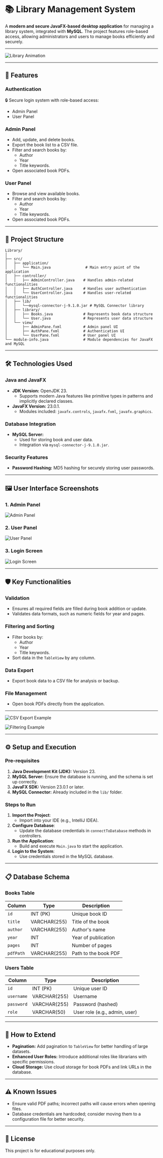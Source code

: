 # 📚 Library Management System

A **modern and secure JavaFX-based desktop application** for managing a library system, integrated with **MySQL**. The project features role-based access, allowing administrators and users to manage books efficiently and securely.

---

![Library Animation](https://media.giphy.com/media/3o7abldj0b3rxrZUxW/giphy.gif)

---

## 🚀 Features

### **Authentication**
🔒 Secure login system with role-based access:
- Admin Panel
- User Panel

### **Admin Panel**
- Add, update, and delete books.
- Export the book list to a CSV file.
- Filter and search books by:
  - Author
  - Year
  - Title keywords.
- Open associated book PDFs.

### **User Panel**
- Browse and view available books.
- Filter and search books by:
  - Author
  - Year
  - Title keywords.
- Open associated book PDFs.

---

## 🎨 Project Structure

```
Library/
│
├── src/
│   ├── application/
│   │   └── Main.java                # Main entry point of the application
│   ├── controller/
│   │   ├── AdminController.java    # Handles admin-related functionalities
│   │   ├── AuthController.java     # Handles user authentication
│   │   └── UserController.java     # Handles user-related functionalities
│   ├── lib/
│   │   └──mysql-connector-j-9.1.0.jar # MySQL Connector library
│   ├── library/
│   │   ├── Books.java              # Represents book data structure
│   │   └── User.java               # Represents user data structure
│   └── view/
│       ├── AdminPane.fxml          # Admin panel UI
│       ├── AuthPane.fxml           # Authentication UI
│       └── UserPane.fxml           # User panel UI
└── module-info.java                # Module dependencies for JavaFX and MySQL
```

---

## 🛠 Technologies Used

### **Java and JavaFX**
- **JDK Version:** OpenJDK 23.
  - Supports modern Java features like primitive types in patterns and implicitly declared classes.
- **JavaFX Version:** 23.0.1.
  - Modules included: `javafx.controls`, `javafx.fxml`, `javafx.graphics`.

### **Database Integration**
- **MySQL Server:**
  - Used for storing book and user data.
  - Integration via `mysql-connector-j-9.1.0.jar`.

### **Security Features**
- **Password Hashing:** MD5 hashing for securely storing user passwords.

---

## 🖼️ User Interface Screenshots

### 1. Admin Panel
![Admin Panel](https://github.com/Yeldos-IT/Library-Management-System/blob/main/Resources/AdminPanel.png)

### 2. User Panel
![User Panel](https://github.com/Yeldos-IT/Library-Management-System/blob/main/Resources/UserPanel.png)

### 3. Login Screen
![Login Screen](https://github.com/Yeldos-IT/Library-Management-System/blob/main/Resources/Authentication.png)

---

## 🛡️ Key Functionalities

### **Validation**
- Ensures all required fields are filled during book addition or update.
- Validates data formats, such as numeric fields for year and pages.

### **Filtering and Sorting**
- Filter books by:
  - Author
  - Year
  - Title keywords.
- Sort data in the `TableView` by any column.

### **Data Export**
- Export book data to a CSV file for analysis or backup.

### **File Management**
- Open book PDFs directly from the application.

---

![CSV Export Example](https://github.com/Yeldos-IT/Library-Management-System/blob/main/Resources/CSVExport.png)

![Filtering Example](https://github.com/Yeldos-IT/Library-Management-System/blob/main/Resources/Filters.png)

---

## ⚙️ Setup and Execution

### **Pre-requisites**
1. **Java Development Kit (JDK):** Version 23.
2. **MySQL Server:** Ensure the database is running, and the schema is set up correctly.
3. **JavaFX SDK:** Version 23.0.1 or later.
4. **MySQL Connector:** Already included in the `lib/` folder.

### **Steps to Run**
1. **Import the Project**:
   - Import into your IDE (e.g., IntelliJ IDEA).
2. **Configure Database**:
   - Update the database credentials in `connectToDatabase` methods in controllers.
3. **Run the Application**:
   - Build and execute `Main.java` to start the application.
4. **Login to the System**:
   - Use credentials stored in the MySQL database.

---

## 📋 Database Schema

### **Books Table**
| Column  | Type        | Description         |
|---------|-------------|---------------------|
| `id`    | INT (PK)    | Unique book ID      |
| `title` | VARCHAR(255)| Title of the book   |
| `author`| VARCHAR(255)| Author's name       |
| `year`  | INT         | Year of publication |
| `pages` | INT         | Number of pages     |
| `pdfPath`| VARCHAR(255)| Path to the book PDF|

### **Users Table**
| Column    | Type        | Description         |
|-----------|-------------|---------------------|
| `id`      | INT (PK)    | Unique user ID      |
| `username`| VARCHAR(255)| Username            |
| `password`| VARCHAR(255)| Password (hashed)   |
| `role`    | VARCHAR(50) | User role (e.g., admin, user) |

---

## 🌟 How to Extend
- **Pagination:** Add pagination to `TableView` for better handling of large datasets.
- **Enhanced User Roles:** Introduce additional roles like librarians with specific permissions.
- **Cloud Storage:** Use cloud storage for book PDFs and link URLs in the database.

---

## ⚠️ Known Issues
- Ensure valid PDF paths; incorrect paths will cause errors when opening files.
- Database credentials are hardcoded; consider moving them to a configuration file for better security.

---

## 📜 License
This project is for educational purposes only.
